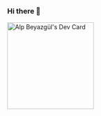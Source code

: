 ### Hi there 👋

<!--
**alpbeyazgul/alpbeyazgul** is a ✨ _special_ ✨ repository because its `README.md` (this file) appears on your GitHub profile.

Here are some ideas to get you started:

- 🔭 I’m currently working on ...
- 🌱 I’m currently learning ...
- 👯 I’m looking to collaborate on ...
- 🤔 I’m looking for help with ...
- 💬 Ask me about ...
- 📫 How to reach me: ...
- 😄 Pronouns: ...
- ⚡ Fun fact: ...
-->
<a href="https://app.daily.dev/alpbeyazgul"><img src="https://api.daily.dev/devcards/ee5f05271ced4ed29016b844f20085e3.png?r=dfu" width="200" alt="Alp Beyazgül's Dev Card"/></a>
